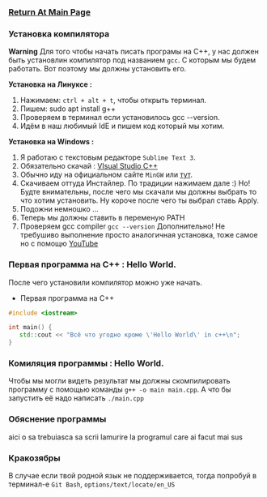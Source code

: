 ### [Return At Main Page](../README.md)

### Установка компилятора
**Warning** Для того чтобы начать писать програмы на С++, у нас должен быть установлин компилятор под названием `gcc`. С которым мы будем работать. Вот поэтому мы должны установить его.

**Установка на Линуксе :** 
1. Нажимаем: `ctrl + alt + t`, чтобы открыть терминал.
2. Пишем: sudo apt install g++
3. Проверяем в терминал если установилось gcc --version.
4. Идём в наш любимый IdE и пишем код который мы хотим.

**Установка на Windows :**
1. Я работаю с текстовым редакторе `Sublime Text 3`.
2. Обязательно скачай : [VIsual Studio C++](https://www.microsoft.com/en-us/download/details.aspx?id=48145)
3. Обычно иду на официальном сайте `MinGW` или [тут](https://sourceforge.net/projects/mingw/).
4. Скачиваем оттуда Инстайлер. По традиции нажимаем дале :) Но! Будте внимательны, после чего мы скачали мы должны выбрать то что хотим установить.  Ну короче после чего ты выбрал ставь Apply.
5. Подожни немношко ...
6. Теперь мы должны ставить в переменую PATH
7. Проверяем gcc compiler `gcc --version`
Дополнительно! Не требушиво выполнение просто аналогичная установка, тоже самое но с помощю [YouTube](https://www.youtube.com/watch?v=sXW2VLrQ3Bs)

### Первая программа на C++ : Hello World.
После чего установили компилятор можно уже начать.

* Первая программа на C++

```c++
#include <iostream>

int main() {
   std::cout << "Всё что угодно кроме \'Hello World\' in c++\n";
}
```

### Комиляция программы : Hello World.
Чтобы мы могли видеть результат мы должны скомпилировать программу с помощью команды `g++ -o main main.cpp`.  А что бы запустить её надо написать `./main.cpp`

### Обяснение программы
aici o sa trebuiasca sa scrii lamurire la programul care ai facut mai sus

### Кракозябры
В случае если твой родной язык не поддерживается, тогда попробуй в терминал-е `Git Bash`, `options/text/locate/en_US` 